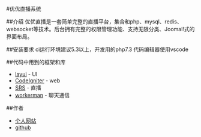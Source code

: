 #优优直播系统

##介绍
优优直播是一套简单完整的直播平台，集合和php、mysql、redis、websocket等技术。后台拥有完整的权限管理功能、支持无限分类、Joomal!式的界面布局。

##安装要求
ci运行环境建议5.3以上，开发用的php7.3
代码编辑器使用vscode


##代码中用到的框架和库
* [layui](https://www.layui.com) - UI
* [CodeIgniter](https://codeigniter.org.cn) - web
* [SRS](http://www.ossrs.net/srs.release/releases) - 直播
* [workerman](https://www.workerman.net) - 聊天通信

##作者
* [个人网站](http://www.huangshaoshu.com/)
* [github](https://github.com/bhoold)
